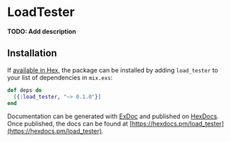 # LoadTester

**TODO: Add description**

## Installation

If [available in Hex](https://hex.pm/docs/publish), the package can be installed
by adding `load_tester` to your list of dependencies in `mix.exs`:

```elixir
def deps do
  [{:load_tester, "~> 0.1.0"}]
end
```

Documentation can be generated with [ExDoc](https://github.com/elixir-lang/ex_doc)
and published on [HexDocs](https://hexdocs.pm). Once published, the docs can
be found at [https://hexdocs.pm/load_tester](https://hexdocs.pm/load_tester).

